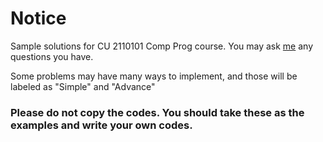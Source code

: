 # Notice
Sample solutions for CU 2110101 Comp Prog course.
You may ask [me](https://www.facebook.com/natchapolsrisang) any questions you have.

Some problems may have many ways to implement, and those will be labeled as "Simple" and "Advance"

### Please do not copy the codes. You should take these as the examples and write your own codes.